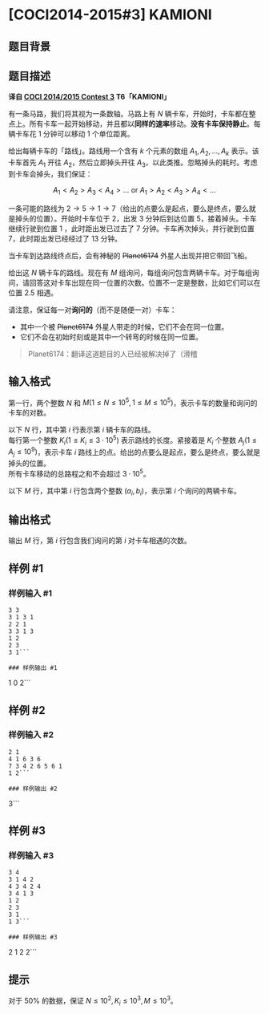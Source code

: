 # [COCI2014-2015#3] KAMIONI

## 题目背景



## 题目描述

 **译自 [COCI 2014/2015 Contest 3](http://www.hsin.hr/coci/archive/2014_2015/) T6「KAMIONI」**

有一条马路，我们将其视为一条数轴。马路上有 $N$ 辆卡车，开始时，卡车都在整点上。所有卡车一起开始移动，并且都以**同样的速率**移动。**没有卡车保持静止**。每辆卡车花 $1$ 分钟可以移动 $1$ 个单位距离。

给出每辆卡车的「路线」。路线用一个含有 $k$ 个元素的数组 $A_1,A_2,\dots,A_k$ 表示。该卡车首先 $A_1$ 开往 $A_2$，然后立即掉头开往 $A_3$，以此类推。忽略掉头的耗时。考虑到卡车会掉头，我们保证：

$$A_1 < A_2 > A_3 < A_4 > \dots\ \mathrm{or}\ A_1 > A_2 < A_3 > A_4 < \dots$$

一条可能的路线为 $2→5→1→7$（给出的点要么是起点，要么是终点，要么就是掉头的位置）。开始时卡车位于 $2$，出发 $3$ 分钟后到达位置 $5$，接着掉头。卡车继续行驶到位置 $1$ ，此时距出发已过去了 $7$ 分钟。卡车再次掉头，并行驶到位置 $7$，此时距出发已经经过了 $13$ 分钟。

当卡车到达路线终点后，会有神秘的 ~~Planet6174~~ 外星人出现并把它带回飞船。

给出这 $N$ 辆卡车的路线。现在有 $M$ 组询问，每组询问包含两辆卡车。对于每组询问，请回答这对卡车出现在同一位置的次数。位置不一定是整数，比如它们可以在位置 $2.5$ 相遇。

请注意，保证每一对**询问的**（而不是随便一对）卡车：

 - 其中一个被 ~~Planet6174~~ 外星人带走的时候，它们不会在同一位置。
 - 它们不会在初始时刻或是其中一个转弯的时候在同一位置。

> Planet6174：翻译这道题目的人已经被解决掉了（滑稽

## 输入格式

第一行，两个整数 $N$ 和 $M(1 \le N \le 10^5,1 \le M \le 10^5)$，表示卡车的数量和询问的卡车的对数。

以下 $N$ 行，其中第 $i$ 行表示第 $i$ 辆卡车的路线。  
每行第一个整数 $K_i(1 \le K_i \le 3 \cdot 10^5)$ 表示路线的长度。紧接着是 $K_i$ 个整数 $A_j(1 \le A_j \le 10^9)$，表示卡车 $i$ 路线上的点。给出的点要么是起点，要么是终点，要么就是掉头的位置。  
所有卡车移动的总路程之和不会超过 $3 \cdot 10 ^5$。

以下 $M$ 行，其中第 $i$ 行包含两个整数 $(a_i,b_i)$，表示第 $i$ 个询问的两辆卡车。

## 输出格式

输出 $M$ 行，第 $i$ 行包含我们询问的第 $i$ 对卡车相遇的次数。

## 样例 #1

### 样例输入 #1
```
3 3
3 1 3 1
2 2 1
3 3 1 3
1 2
2 3
3 1```

### 样例输出 #1

```
1
0
2```

## 样例 #2

### 样例输入 #2
```
2 1
4 1 6 3 6
7 3 4 2 6 5 6 1
1 2```

### 样例输出 #2

```
3```

## 样例 #3

### 样例输入 #3
```
3 4
3 1 4 2
4 3 4 2 4
3 4 1 3
1 2
2 3
3 1
1 3```

### 样例输出 #3

```
2
1
2
2```

## 提示

对于 $50\%$ 的数据，保证 $N \le 10^2,K_i \le 10^3,M \le 10^3$。
